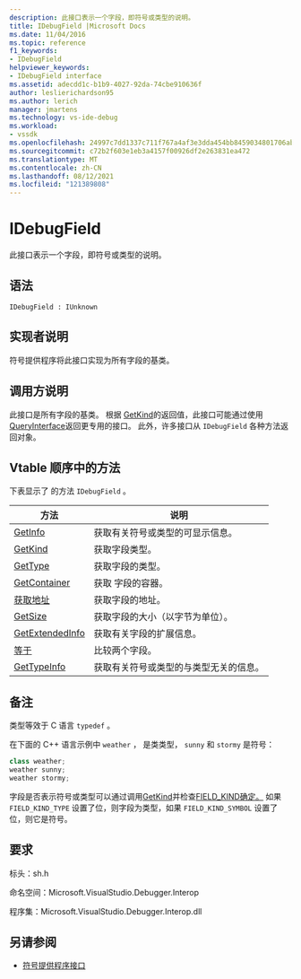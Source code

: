 ```yaml
---
description: 此接口表示一个字段，即符号或类型的说明。
title: IDebugField |Microsoft Docs
ms.date: 11/04/2016
ms.topic: reference
f1_keywords:
- IDebugField
helpviewer_keywords:
- IDebugField interface
ms.assetid: adecdd1c-b1b9-4027-92da-74cbe910636f
author: leslierichardson95
ms.author: lerich
manager: jmartens
ms.technology: vs-ide-debug
ms.workload:
- vssdk
ms.openlocfilehash: 24997c7dd1337c711f767a4af3e3dda454bb8459034801706abd68d006475c5d
ms.sourcegitcommit: c72b2f603e1eb3a4157f00926df2e263831ea472
ms.translationtype: MT
ms.contentlocale: zh-CN
ms.lasthandoff: 08/12/2021
ms.locfileid: "121389808"
---
```

# <a name="idebugfield"></a>IDebugField
此接口表示一个字段，即符号或类型的说明。

## <a name="syntax"></a>语法

```
IDebugField : IUnknown
```

## <a name="notes-for-implementers"></a>实现者说明
 符号提供程序将此接口实现为所有字段的基类。

## <a name="notes-for-callers"></a>调用方说明
 此接口是所有字段的基类。 根据 [GetKind](../../../extensibility/debugger/reference/idebugfield-getkind.md)的返回值，此接口可能通过使用 [QueryInterface](/cpp/atl/queryinterface)返回更专用的接口。 此外，许多接口从 `IDebugField` 各种方法返回对象。

## <a name="methods-in-vtable-order"></a>Vtable 顺序中的方法
 下表显示了 的方法 `IDebugField` 。

|方法|说明|
|------------|-----------------|
|[GetInfo](../../../extensibility/debugger/reference/idebugfield-getinfo.md)|获取有关符号或类型的可显示信息。|
|[GetKind](../../../extensibility/debugger/reference/idebugfield-getkind.md)|获取字段类型。|
|[GetType](../../../extensibility/debugger/reference/idebugfield-gettype.md)|获取字段的类型。|
|[GetContainer](../../../extensibility/debugger/reference/idebugfield-getcontainer.md)|获取 字段的容器。|
|[获取地址](../../../extensibility/debugger/reference/idebugfield-getaddress.md)|获取字段的地址。|
|[GetSize](../../../extensibility/debugger/reference/idebugfield-getsize.md)|获取字段的大小（以字节为单位）。|
|[GetExtendedInfo](../../../extensibility/debugger/reference/idebugfield-getextendedinfo.md)|获取有关字段的扩展信息。|
|[等于](../../../extensibility/debugger/reference/idebugfield-equal.md)|比较两个字段。|
|[GetTypeInfo](../../../extensibility/debugger/reference/idebugfield-gettypeinfo.md)|获取有关符号或类型的与类型无关的信息。|

## <a name="remarks"></a>备注
 类型等效于 C 语言 `typedef` 。

 在下面的 C++ 语言示例中 `weather` ， 是类类型， `sunny` 和 `stormy` 是符号：

```cpp
class weather;
weather sunny;
weather stormy;
```

 字段是否表示符号或类型可以通过调用[GetKind](../../../extensibility/debugger/reference/idebugfield-getkind.md)并检查[FIELD_KIND确定。](../../../extensibility/debugger/reference/field-kind.md) 如果 `FIELD_KIND_TYPE` 设置了位，则字段为类型，如果 `FIELD_KIND_SYMBOL` 设置了位，则它是符号。

## <a name="requirements"></a>要求
 标头：sh.h

 命名空间：Microsoft.VisualStudio.Debugger.Interop

 程序集：Microsoft.VisualStudio.Debugger.Interop.dll

## <a name="see-also"></a>另请参阅
- [符号提供程序接口](../../../extensibility/debugger/reference/symbol-provider-interfaces.md)
